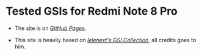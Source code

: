 # Tested GSIs for Redmi Note 8 Pro

- The site is on [*GitHub Pages*](https://github.com/ios7jbpro/GSI-Collecion).

- This site is heavily based on [*lelenext's GSI Collection*](https://github.com/lelenext/GSI-Collection), all credits goes to him.
